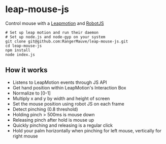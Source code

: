 # leap-mouse-js
Control mouse with a [Leapmotion](https://developer-archive.leapmotion.com/documentation/javascript/index.html) and [RobotJS](https://robotjs.io/)

```
# Set up leap motion and run their daemon
# Set up node.js and node-gyp on your system
git clone git@github.com:RangerMauve/leap-mouse-js.git
cd leap-mouse-js
npm install
node index.js
```

## How it works

- Listens to LeapMotion events through JS API
- Get hand position within LeapMotion's Interaction Box
- Normalize to [0-1]
- Multiply x and y by width and height of screen
- Set the mouse position using robot JS on each frame
- Detect pinching (0.8 threshold)
- Holding pinch > 500ms is mouse down
- Releasing pinch after hold is mouse up
- Quickly pinching and releasing is a regular click
- Hold your palm horizontally when pinching for left mouse, vertically for right mouse
